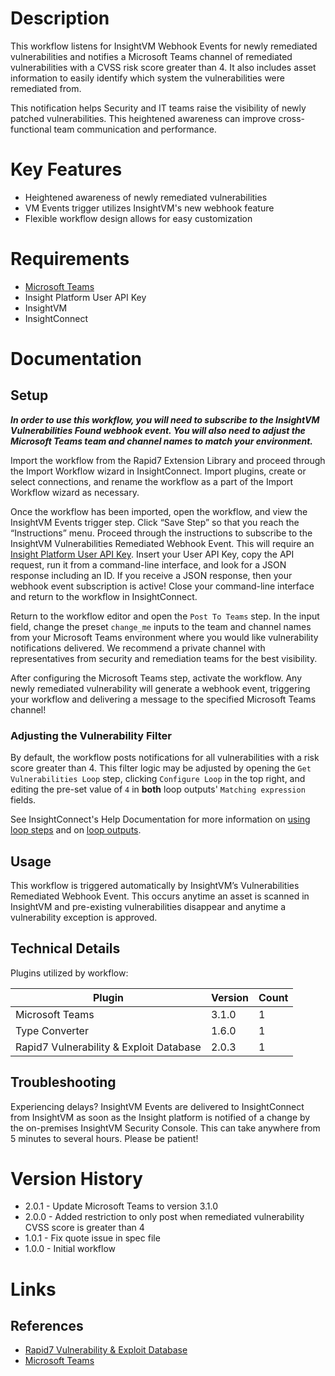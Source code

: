 # Description

This workflow listens for InsightVM Webhook Events for newly remediated vulnerabilities and notifies a Microsoft Teams channel of remediated vulnerabilities with a CVSS risk score greater than 4. It also includes asset information to easily identify which system the vulnerabilities were remediated from.

This notification helps Security and IT teams raise the visibility of newly patched vulnerabilities. This heightened awareness can improve cross-functional team communication and performance.

# Key Features

* Heightened awareness of newly remediated vulnerabilities
* VM Events trigger utilizes InsightVM's new webhook feature
* Flexible workflow design allows for easy customization

# Requirements

* [Microsoft Teams](https://insightconnect.help.rapid7.com/docs/microsoft-teams)
* Insight Platform User API Key
* InsightVM
* InsightConnect

# Documentation

## Setup

***In order to use this workflow, you will need to subscribe to the InsightVM Vulnerabilities Found webhook event. You will also need to adjust the Microsoft Teams team and channel names to match your environment.***

Import the workflow from the Rapid7 Extension Library and proceed through the Import Workflow wizard in InsightConnect. Import plugins, create or select connections, and rename the workflow as a part of the Import Workflow wizard as necessary.

Once the workflow has been imported, open the workflow, and view the InsightVM Events trigger step. Click “Save Step” so that you reach the “Instructions” menu. Proceed through the instructions to subscribe to the InsightVM Vulnerabilities Remediated Webhook Event. This will require an [Insight Platform User API Key](https://docs.rapid7.com/insight/managing-platform-api-keys#generating-a-user-key). Insert your User API Key, copy the API request, run it from a command-line interface, and look for a JSON response including an ID. If you receive a JSON response, then your webhook event subscription is active! Close your command-line interface and return to the workflow in InsightConnect.

Return to the workflow editor and open the `Post To Teams` step. In the input field, change the preset `change_me` inputs to the team and channel names from your Microsoft Teams environment where you would like vulnerability notifications delivered. We recommend a private channel with representatives from security and remediation teams for the best visibility.

After configuring the Microsoft Teams step, activate the workflow. Any newly remediated vulnerability will generate a webhook event, triggering your workflow and delivering a message to the specified Microsoft Teams channel!

### Adjusting the Vulnerability Filter

By default, the workflow posts notifications for all vulnerabilities with a risk score greater than 4. This filter logic may be adjusted by opening the `Get Vulnerabilities Loop` step, clicking `Configure Loop` in the top right, and editing the pre-set value of `4` in **both** loop outputs' `Matching expression` fields. 

See InsightConnect's Help Documentation for more information on [using loop steps](https://docs.rapid7.com/insightconnect/loop-step/#use-a-loop-step) and on [loop outputs](https://docs.rapid7.com/insightconnect/introduction-to-loop-outputs/#course-5-introduction-to-loop-data-and-loop-outputs).

## Usage

This workflow is triggered automatically by InsightVM’s Vulnerabilities Remediated Webhook Event. This occurs anytime an asset is scanned in InsightVM and pre-existing vulnerabilities disappear and anytime a vulnerability exception is approved.

## Technical Details

Plugins utilized by workflow:

|Plugin|Version|Count|
|----|----|--------|
|Microsoft Teams|3.1.0|1|
|Type Converter|1.6.0|1|
|Rapid7 Vulnerability & Exploit Database|2.0.3|1|

## Troubleshooting

Experiencing delays? InsightVM Events are delivered to InsightConnect from InsightVM as soon as the Insight platform is notified of a change by the on-premises InsightVM Security Console. This can take anywhere from 5 minutes to several hours. Please be patient!

# Version History

* 2.0.1 - Update Microsoft Teams to version 3.1.0
* 2.0.0 - Added restriction to only post when remediated vulnerability CVSS score is greater than 4
* 1.0.1 - Fix quote issue in spec file
* 1.0.0 - Initial workflow

# Links

## References

* [Rapid7 Vulnerability & Exploit Database](https://rapid7.com/db)
* [Microsoft Teams](https://www.microsoft.com/en-us/microsoft-365/microsoft-teams/group-chat-software)
